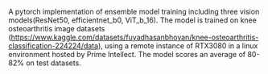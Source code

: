 A pytorch implementation of ensemble model training including three vision models(ResNet50, efficientnet_b0, ViT_b_16). The model is trained on knee osteoarthritis image datasets (https://www.kaggle.com/datasets/fuyadhasanbhoyan/knee-osteoarthritis-classification-224224/data), using a remote instance of RTX3080 in a linux environment hosted by Prime Intellect. The model scores an average of 80-82% on test datasets.
